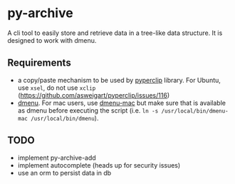 # py-archive
A cli tool to easily store and retrieve data in a tree-like data structure. It is designed to work with dmenu.

## Requirements
- a copy/paste mechanism to be used by [pyperclip](https://pypi.org/project/pyperclip/
) library. For Ubuntu, use `xsel`, do not use `xclip` (https://github.com/asweigart/pyperclip/issues/116)
- [dmenu](https://tools.suckless.org/dmenu/). For mac users, use [dmenu-mac](https://github.com/oNaiPs/dmenu-mac) but make sure that is available as dmenu before executing the script (i.e. `ln -s /usr/local/bin/dmenu-mac /usr/local/bin/dmenu`).

## TODO
- implement py-archive-add
- implement autocomplete (heads up for security issues)
- use an orm to persist data in db
